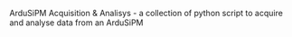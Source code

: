 ArduSiPM Acquisition & Analisys - a collection of python script to acquire and analyse data from an ArduSiPM 
